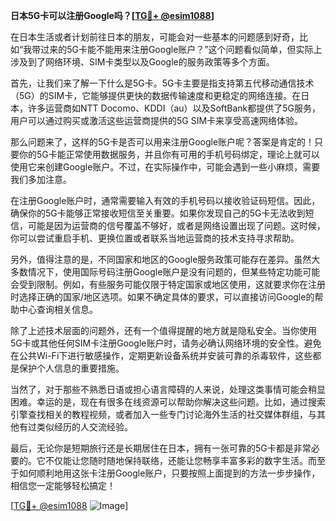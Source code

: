 **日本5G卡可以注册Google吗？[[TG💪+ @esim1088](https://t.me/s/esim1088)]**

在日本生活或者计划前往日本的朋友，可能会对一些基本的问题感到好奇，比如“我带过来的5G卡能不能用来注册Google账户？”这个问题看似简单，但实际上涉及到了网络环境、SIM卡类型以及Google的服务政策等多个方面。

首先，让我们来了解一下什么是5G卡。5G卡主要是指支持第五代移动通信技术（5G）的SIM卡，它能够提供更快的数据传输速度和更稳定的网络连接。在日本，许多运营商如NTT Docomo、KDDI（au）以及SoftBank都提供了5G服务，用户可以通过购买或激活这些运营商提供的5G SIM卡来享受高速网络体验。

那么问题来了，这样的5G卡是否可以用来注册Google账户呢？答案是肯定的！只要你的5G卡能正常使用数据服务，并且你有可用的手机号码绑定，理论上就可以使用它来创建Google账户。不过，在实际操作中，可能会遇到一些小麻烦，需要我们多加注意。

在注册Google账户时，通常需要输入有效的手机号码以接收验证码短信。因此，确保你的5G卡能够正常接收短信至关重要。如果你发现自己的5G卡无法收到短信，可能是因为运营商的信号覆盖不够好，或者是网络设置出现了问题。这时候，你可以尝试重启手机、更换位置或者联系当地运营商的技术支持寻求帮助。

另外，值得注意的是，不同国家和地区的Google服务政策可能存在差异。虽然大多数情况下，使用国际号码注册Google账户是没有问题的，但某些特定功能可能会受到限制。例如，有些服务可能仅限于特定国家或地区使用，这就要求你在注册时选择正确的国家/地区选项。如果不确定具体的要求，可以直接访问Google的帮助中心查询相关信息。

除了上述技术层面的问题外，还有一个值得提醒的地方就是隐私安全。当你使用5G卡或其他任何SIM卡注册Google账户时，请务必确认网络环境的安全性。避免在公共Wi-Fi下进行敏感操作，定期更新设备系统并安装可靠的杀毒软件，这些都是保护个人信息的重要措施。

当然了，对于那些不熟悉日语或担心语言障碍的人来说，处理这类事情可能会稍显困难。幸运的是，现在有很多在线资源可以帮助你解决这些问题。比如，通过搜索引擎查找相关的教程视频，或者加入一些专门讨论海外生活的社交媒体群组，与其他有过类似经历的人交流经验。

最后，无论你是短期旅行还是长期居住在日本，拥有一张可靠的5G卡都是非常必要的。它不仅能让您随时随地保持联络，还能让您畅享丰富多彩的数字生活。而至于如何顺利地用这张卡注册Google账户，只要按照上面提到的方法一步步操作，相信您一定能够轻松搞定！

[[TG💪+ @esim1088](https://t.me/s/esim1088) ![Image](https://i.postimg.cc/4NQfJmqS/Snipaste-2025-05-13-00-14-12.png)]